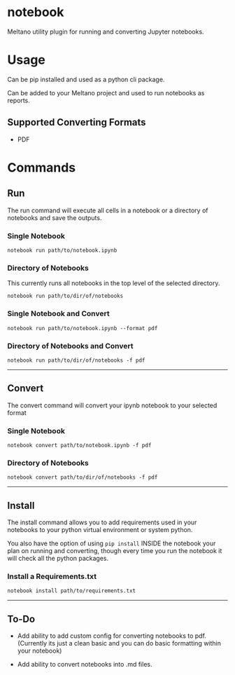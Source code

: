 # notebook
Meltano utility plugin for running and converting Jupyter notebooks.

# Usage

Can be pip installed and used as a python cli package.

Can be added to your Meltano project and used to run notebooks as reports.

## Supported Converting Formats

- PDF

# Commands

## Run

The run command will execute all cells in a notebook or a directory of notebooks and save the outputs.

### Single Notebook
`notebook run path/to/notebook.ipynb`

### Directory of Notebooks

This currently runs all notebooks in the top level of the selected directory.

`notebook run path/to/dir/of/notebooks`

### Single Notebook and Convert
`notebook run path/to/notebook.ipynb --format pdf`

### Directory of Notebooks and Convert
`notebook run path/to/dir/of/notebooks -f pdf`

---

## Convert

The convert command will convert your ipynb notebook to your selected format

### Single Notebook
`notebook convert path/to/notebook.ipynb -f pdf`

### Directory of Notebooks
`notebook convert path/to/dir/of/notebooks -f pdf`

---

## Install

The install command allows you to add requirements used in your notebooks to your python virtual environment or system python. 

You also have the option of using `pip install` INSIDE the notebook your plan on running and converting, though every time you run the notebook it will check all the python packages.

### Install a Requirements.txt
`notebook install path/to/requirements.txt`

---

## To-Do

- Add ability to add custom config for converting notebooks to pdf. 
(Currently its just a clean basic and you can do basic formatting within your notebook)

- Add ability to convert notebooks into .md files.